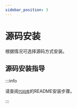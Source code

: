 ```yaml
---
sidebar_position: 3
---
```


# 源码安装

根据情况可选择源码方式安装。

## 源码安装指导

:::info

请查阅[`代码库`](../system-introduction/code_repository)的README安装步骤。

:::
